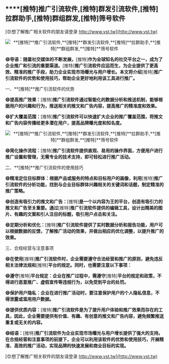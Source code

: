 ## ****[推特]**推广引流软件,**[推特]**群发引流软件,**[推特]**拉群助手,**[推特]**群组群发,**[推特]**筛号软件**

[😍想了解推广相关软件的朋友请登录 http://www.vst.tw](http://www.vst.tw)

 <center><img src="https://vst.tw/MP4/tuiguang/png/0.png" alt="**[推特]**推广引流软件,**[推特]**群发引流软件,**[推特]**拉群助手,**[推特]**群组群发,**[推特]**筛号软件"></center>

**😄导语：随着社交媒体的不断发展，**[推特]**作为全球知名的社交平台之一，成为了企业推广和引流的重要渠道。**[推特]**推广引流软件应运而生，为企业提供了更高效、精准的推广手段，助力企业实现市场曝光与用户增长。本文将介绍**[推特]**推广引流软件的优势和使用技巧，帮助企业更好地利用该工具进行推广。**

一、**[推特]**推广引流软件的优势

**😄提高推广效果：**[推特]**推广引流软件通过智能化的数据分析和推送机制，能够根据用户的兴趣和行为，推送相关的推文和广告内容，提高推广的精准度和效果。**

**😄扩大覆盖范围：**[推特]**推广引流软件可以快速扩大企业的推广覆盖范围，将推文和广告内容传播给更多潜在用户，提高品牌曝光度和知名度。**

 <center><img src="https://vst.tw/MP4/tuiguang/png/5.png" alt="**[推特]**推广引流软件,**[推特]**群发引流软件,**[推特]**拉群助手,**[推特]**群组群发,**[推特]**筛号软件"></center>

**😄简化操作流程：**[推特]**推广引流软件提供直观、易用的操作界面，方便用户进行推广设置和管理，无需专业的技术支持，即可轻松进行推广活动。**

二、**[推特]**推广引流软件的使用技巧

**😄精准定位目标群体：根据产品或服务的特点和目标用户的画像，利用**[推特]**推广引流软件的分析功能，找到与企业目标群体兴趣相关的关键词和话题，制定精准的推广策略。**

**😄创造有吸引力的推文和广告：**[推特]**是一个以内容为王的平台，创造有吸引力的推文和广告至关重要。通过**[推特]**推广引流软件提供的编辑工具，设计出精美的图片、有趣的文案和引人注目的标题，吸引用户点击和关注。**

**😄定期分析和优化：**[推特]**推广引流软件提供了实时数据分析和报告功能，用户可以根据数据的反馈，了解推广活动的效果，并做出相应的优化调整，以提升推广的效果。**

三、合规经营与注意事项

**😄在使用**[推特]**推广引流软件时，企业需要遵守合法经营和推广的原则，避免违反相关法律法规和**[推特]**平台的规定。同时，也需要注意以下事项：**

**😄遵守**[推特]**平台规定：企业在推广过程中，需遵守**[推特]**平台的规定和政策，不得进行恶意推广、虚假宣传等违规行为，以免受到平台的处罚。**

**😄保护用户隐私：企业在进行推广活动时，要注意保护用户的个人隐私信息，不得泄露或滥用用户数据。**

**😄提供优质内容：**[推特]**推广引流软件是为了提升用户体验和推广效果而存在的工具，因此，企业需要提供有价值、有趣、有创意的推文和广告内容，避免频繁推送重复或无关的内容。**

**😄结语：**[推特]**推广引流软件为企业实现市场曝光与用户增长提供了强大的支持。在合规经营和注意事项的前提下，企业可以利用该软件的优势和使用技巧，开展精准、高效的推广活动，实现品牌的快速发展和商业目标的实现。**

[😍想了解推广相关软件的朋友请登录 http://www.vst.tw](http://www.vst.tw)



